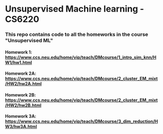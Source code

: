# Unsupervised Machine learning - CS6220

### This repo contains code to all the homeworks in the course "Unsupervised ML"

#### Homework 1: https://www.ccs.neu.edu/home/vip/teach/DMcourse/1_intro_sim_knn/HW1/hw1.html

#### Homework 2A: https://www.ccs.neu.edu/home/vip/teach/DMcourse/2_cluster_EM_mixt/HW2/hw2A.html

#### Homework 2B: https://www.ccs.neu.edu/home/vip/teach/DMcourse/2_cluster_EM_mixt/HW2/hw2B.html

#### Homework 3A: https://www.ccs.neu.edu/home/vip/teach/DMcourse/3_dim_reduction/HW3/hw3A.html
